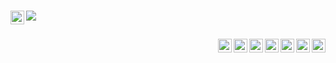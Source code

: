 ###
![](https://visitor-badge.glitch.me/badge?page_id=r0xgpapad.0xgpapad)
<a href="https://github.com/0xgpapad"><img src="https://img.shields.io/github/followers/0xgpapad?label=follow&style=social&link=https://www.github.com/0xgpapad/" height="22" title="Follow me" align="left" alt="GitHub-Followers"></a>

##
<a href="https://github.com/0xgpapad" target="_blank" rel="nofollow"><img align="right" alt="gpapad Github" width="22px" src="https://cdn.jsdelivr.net/npm/simple-icons@v3/icons/github.svg" />
<a href="https://gitlab.com/gpapad" target="_blank" rel="nofollow"><img align="right" alt="gpapad Gitlab" width="22px" src="https://cdn.jsdelivr.net/npm/simple-icons@v3/icons/gitlab.svg" />
<a href="https://stackoverflow.com/users/1009130/gpapad" target="_blank" rel="nofollow"><img align="right" alt="gpapad Stackoverflow" width="22px" src="https://cdn.jsdelivr.net/npm/simple-icons@v3/icons/stackoverflow.svg" />
<a href="https://www.facebook.com/drgpapad/" target="_blank" rel="nofollow"><img align="right" alt="gpapad Facebook" width="22px" src="https://cdn.jsdelivr.net/npm/simple-icons@v3/icons/facebook.svg" />
<a href="https://twitter.com/dr_gpapad" target="_blank" rel="nofollow"><img align="right" alt="gpapad Twitter" width="22px" src="https://cdn.jsdelivr.net/npm/simple-icons@v3/icons/twitter.svg" /></a><a href="https://www.linkedin.com/in/0xgpapad" target="_blank" rel="nofollow"><img align="right" alt="gpapad Linkedin" width="22px" src="https://cdn.jsdelivr.net/npm/simple-icons@v3/icons/linkedin.svg" /></a><a href="https://www.instagram.com/dr_gpapad" target="_blank" rel="nofollow"><img align="right" alt="gpapad IG" width="22px" src="https://cdn.jsdelivr.net/npm/simple-icons@v3/icons/instagram.svg" /></a>

<!--
personal website: https://www.gpapad.com/
**0xgpapad/0xgpapad** is a ✨ _special_ ✨ repository because its `README.md` (this file) appears on your GitHub profile.

Here are some ideas to get you started:

- 🔭 I’m currently working on ...
- 🌱 I’m currently learning ...
- 👯 I’m looking to collaborate on ...
- 🤔 I’m looking for help with ...
- 💬 Ask me about ...
- 📫 How to reach me: ...
- 😄 Pronouns: ...
- ⚡ Fun fact: ...
-->
